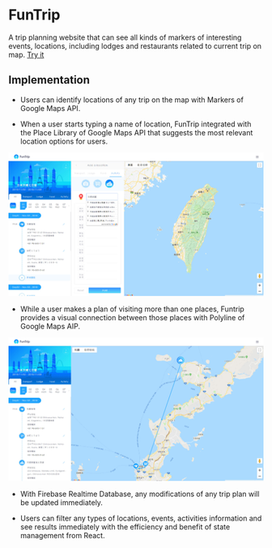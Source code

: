 # FunTrip

A trip planning website that can see all kinds of markers of interesting events, locations, including lodges and restaurants related to current trip on map.
[Try it](https://funtrip-3d235.firebaseapp.com/)

## Implementation

 * Users can identify locations of any trip on the map with Markers of Google Maps API.

 * When a user starts typing a name of location, FunTrip integrated with the Place Library of Google Maps API that suggests the most relevant location options for users.

![1](./screenshot/autocomplete.jpg)

 * While a user makes a plan of visiting more than one places, Funtrip provides a visual connection between those places  with Polyline of Google Maps AIP.

![1](./screenshot/polyline.jpg)

 * With Firebase Realtime Database, any modifications of any trip plan will be updated immediately.

 * Users can filter any types of locations, events, activities information and see results immediately with the efficiency and benefit of state management from React.

